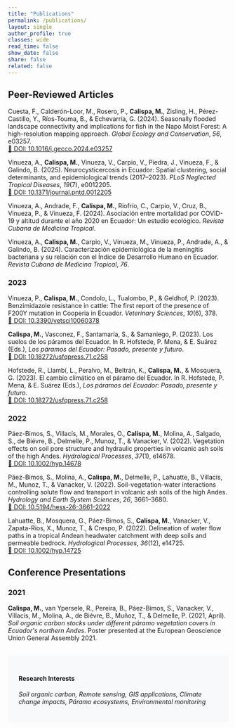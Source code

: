 ```yaml
---
title: "Publications"
permalink: /publications/
layout: single
author_profile: true
classes: wide
read_time: false
show_date: false
share: false
related: false
---
```


## Peer-Reviewed Articles

Cuesta, F., Calderón-Loor, M., Rosero, P., **Calispa, M.**, Zisling, H., Pérez-Castillo, Y., Ríos-Touma, B., & Echevarría, G. (2024). Seasonally flooded landscape connectivity and implications for fish in the Napo Moist Forest: A high-resolution mapping approach. *Global Ecology and Conservation*, *56*, e03257.  
[📄 DOI: 10.1016/j.gecco.2024.e03257](https://doi.org/10.1016/j.gecco.2024.e03257)

Vinueza, A., **Calispa, M.**, Vinueza, V., Carpio, V., Piedra, J., Vinueza, F., & Galindo, B. (2025). Neurocysticercosis in Ecuador: Spatial clustering, social determinants, and epidemiological trends (2017–2023). *PLoS Neglected Tropical Diseases*, *19*(7), e0012205.  
[📄 DOI: 10.1371/journal.pntd.0012205](https://doi.org/10.1371/journal.pntd.0012205)

Vinueza, A., Andrade, F., **Calispa, M.**, Riofrío, C., Carpio, V., Cruz, B., Vinueza, P., & Vinueza, F. (2024). Asociación entre mortalidad por COVID-19 y altitud durante el año 2020 en Ecuador: Un estudio ecológico. *Revista Cubana de Medicina Tropical*.

Vinueza, A., **Calispa, M.**, Carpio, V., Vinueza, M., Vinueza, P., Andrade, A., & Galindo, B. (2024). Caracterización epidemiológica de la meningitis bacteriana y su relación con el Índice de Desarrollo Humano en Ecuador. *Revista Cubana de Medicina Tropical*, *76*.

### 2023

Vinueza, P., **Calispa, M.**, Condolo, L., Tualombo, P., & Geldhof, P. (2023). Benzimidazole resistance in cattle: The first report of the presence of F200Y mutation in Cooperia in Ecuador. *Veterinary Sciences*, *10*(6), 378.  
[📄 DOI: 10.3390/vetsci10060378](https://doi.org/10.3390/vetsci10060378)

**Calispa, M.**, Vasconez, F., Santamaría, S., & Samaniego, P. (2023). Los suelos de los páramos del Ecuador. In R. Hofstede, P. Mena, & E. Suárez (Eds.), *Los páramos del Ecuador: Pasado, presente y futuro*.  
[📄 DOI: 10.18272/usfqpress.71.c258](https://doi.org/10.18272/usfqpress.71.c258)

Hofstede, R., Llambí, L., Peralvo, M., Beltrán, K., **Calispa, M.**, & Mosquera, G. (2023). El cambio climático en el páramo del Ecuador. In R. Hofstede, P. Mena, & E. Suárez (Eds.), *Los páramos del Ecuador: Pasado, presente y futuro*.  
[📄 DOI: 10.18272/usfqpress.71.c258](https://doi.org/10.18272/usfqpress.71.c258)

### 2022

Páez-Bimos, S., Villacís, M., Morales, O., **Calispa, M.**, Molina, A., Salgado, S., de Biévre, B., Delmelle, P., Munoz, T., & Vanacker, V. (2022). Vegetation effects on soil pore structure and hydraulic properties in volcanic ash soils of the high Andes. *Hydrological Processes*, *37*(1), e14678.  
[📄 DOI: 10.1002/hyp.14678](https://doi.org/10.1002/hyp.14678)

Páez-Bimos, S., Molina, A., **Calispa, M.**, Delmelle, P., Lahuatte, B., Villacís, M., Munoz, T., & Vanacker, V. (2022). Soil-vegetation-water interactions controlling solute flow and transport in volcanic ash soils of the high Andes. *Hydrology and Earth System Sciences*, *26*, 3661–3680.  
[📄 DOI: 10.5194/hess-26-3661-2022](https://doi.org/10.5194/hess-26-3661-2022)

Lahuatte, B., Mosquera, G., Páez-Bimos, S., **Calispa, M.**, Vanacker, V., Zapata-Ríos, X., Munoz, T., & Crespo, P. (2022). Delineation of water flow paths in a tropical Andean headwater catchment with deep soils and permeable bedrock. *Hydrological Processes*, *36*(12), e14725.  
[📄 DOI: 10.1002/hyp.14725](https://doi.org/10.1002/hyp.14725)

## Conference Presentations

### 2021

**Calispa, M.**, van Ypersele, R., Pereira, B., Páez-Bimos, S., Vanacker, V., Villacís, M., Molina, A., de Biévre, B., Muñoz, T., & Delmelle, P. (2021, April). *Soil organic carbon stocks under different páramo vegetation covers in Ecuador's northern Andes*. Poster presented at the European Geoscience Union General Assembly 2021.

<div style="background: #f8f9fa; padding: 1.5rem; border-radius: 8px; margin-top: 2rem;">
  <h4>Research Interests</h4>
  <p><em>Soil organic carbon, Remote sensing, GIS applications, Climate change impacts, Páramo ecosystems, Environmental monitoring</em></p>
</div>
